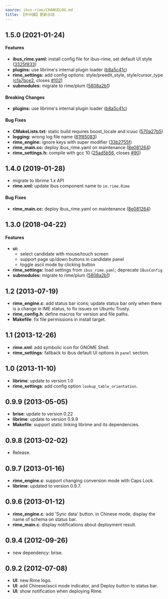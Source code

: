 ```yaml
---
source: ibus-rime/CHANGELOG.md
title: 【中州韻】更新日誌
---
```


<a name="1.5.0"></a>
## 1.5.0 (2021-01-24)


#### Features

* **ibus_rime.yaml:**  install config file for ibus-rime, set default UI style ([3325f833](3325f833))
* **plugins:**  use librime's internal plugin loader ([b8a5c41c](b8a5c41c))
* **rime_settings:**  add config options: style/preedit_style, style/cursor_type ([cfa7bce2](cfa7bce2), closes [#102](102))
* **submodules:**  migrate to rime/plum ([5808a2b1](5808a2b1))

#### Breaking Changes

* **plugins:**  use librime's internal plugin loader ([b8a5c41c](b8a5c41c))

#### Bug Fixes

* **CMakeLists.txt:**  static build requires boost_locale and icuuc ([570a27b5](570a27b5))
* **logging:**  wrong log file name ([61f85083](61f85083))
* **rime_engine:**  ignore keys with super modifier ([33b2755f](33b2755f))
* **rime_main.cc:**  deploy ibus_rime.yaml on maintenance ([8e081264](8e081264))
* **rime_settings.h:**  compile with gcc 10 ([25ad5b56](25ad5b56), closes [#90](90))



<a name="1.4.0"></a>
## 1.4.0 (2019-01-28)


* migrate to librime 1.x API
* **rime.xml:**  update ibus component name to `im.rime.Rime`

#### Bug Fixes

* **rime_main.cc:**  deploy ibus_rime.yaml on maintenance ([8e081264](https://github.com/rime/ibus-rime/commit/8e081264977bfefdd233ebeb1235f11be55b28f8))



<a name="1.3.0"></a>
## 1.3.0 (2018-04-22)


#### Features

* **ui:**
  *  select candidate with mouse/touch screen
  *  support page up/down buttons in candidate panel
  *  toggle ascii mode by clicking button
* **rime_settings:** load settings from `ibus_rime.yaml`; deprecate `IBusConfig`
* **submodules:**  migrate to rime/plum ([5808a2b1](https://github.com/rime/ibus-rime/commit/5808a2b1d0ccac99607ad9985de0675963387bda))



## 1.2 (2013-07-19)

* **rime_engine.c**: add status bar icons; update status bar only when there is
  a change in IME status, to fix issues on Ubuntu Trusty.
* **rime_config.h**: define macros for version and file paths.
* **Makefile**: fix file permissions in install target.



## 1.1 (2013-12-26)

* **rime.xml**: add symbolic icon for GNOME Shell.
* **rime_settings**: fallback to ibus default UI options in `panel` section.



## 1.0 (2013-11-10)

* **librime**: update to version 1.0
* **rime_settings**: add config option `lookup_table_orientation`.



## 0.9.9 (2013-05-05)

* **brise**: update to version 0.22
* **librime**: update to version 0.9.9
* **Makefile**: support static linking librime and its dependencies.



## 0.9.8 (2013-02-02)

* Release.



## 0.9.7 (2013-01-16)

* **rime_engine.c**: support changing conversion mode with Caps Lock.
* **librime**: updated to version 0.9.7.



## 0.9.6 (2013-01-12)

* **rime_engine.c**: add 'Sync data' button.
  in Chinese mode, display the name of schema on status bar.
* **rime_main.c**: display notifications about deployment result.



## 0.9.4 (2012-09-26)

* new dependency: brise.



## 0.9.2 (2012-07-08)

* **UI**: new Rime logo.
* **UI**: add Chinese/ascii mode indicator, and Deploy button to status bar.
* **UI**: show notification when deploying Rime.
